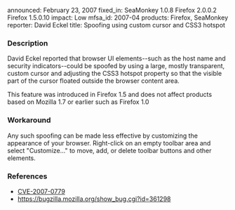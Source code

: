 announced: February 23, 2007
fixed_in: SeaMonkey 1.0.8
          Firefox 2.0.0.2
          Firefox 1.5.0.10
impact: Low
mfsa_id: 2007-04
products: Firefox, SeaMonkey
reporter: David Eckel
title: Spoofing using custom cursor and CSS3 hotspot

<h3>Description</h3>

<p>David Eckel reported that browser UI elements--such as the host name
and security indicators--could be spoofed by using a large, mostly
transparent, custom cursor and adjusting the CSS3 hotspot property
so that the visible part of the cursor floated outside the browser
content area.</p>

<p>This feature was introduced in Firefox 1.5 and does not affect products
based on Mozilla 1.7 or earlier such as Firefox 1.0</p>

<h3>Workaround</h3>

<p>Any such spoofing can be made less effective by customizing the appearance
of your browser. Right-click on an empty toolbar area and select
"Customize..." to move, add, or delete toolbar buttons and other elements.</p>

<h3>References</h3>

<ul>
<li><a class="ex-ref" href="http://nvd.nist.gov/nvd.cfm?cvename=CVE-2007-0779">CVE-2007-0779</a></li>
<li><a href="https://bugzilla.mozilla.org/show_bug.cgi?id=361298">
https://bugzilla.mozilla.org/show_bug.cgi?id=361298</a></li>
</ul>



